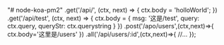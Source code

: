 "# node-koa-pm2" 
    .get('/api/', (ctx, next) => {
        ctx.body = 'holloWorld';
    })
    .get('/api/test', (ctx, next) => {
        ctx.body = {
            msg: '这是/test',
            query: ctx.query,
            queryStr: ctx.querystring
        }
    })
    .post('/apo/users',(ctx,next)=>{
        ctx.body='这里是/users'
    })
    .all('/api/users/:id',(ctx,next)=>{
        //...
    });
